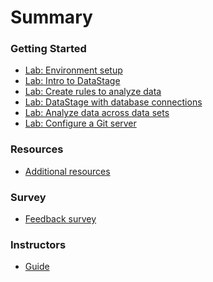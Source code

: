 # Summary

<!-- Rules of SUMMARY.md are here: https://docs.gitbook.com/integrations/github/content-configuration#summary -->
<!-- All headings MUST be THREE hashmarks (###) -->
<!-- Indented bullets (4 spaces) will make the first line be a section -->

### Getting Started

* [Lab: Environment setup](lab-skytap/README.md)
* [Lab: Intro to DataStage](lab-file/README.md)
* [Lab: Create rules to analyze data](lab-igc/README.md)
* [Lab: DataStage with database connections](lab-db2/README.md)
* [Lab: Analyze data across data sets](lab-multi-db2/README.md)
* [Lab: Configure a Git server](lab-git/README.md)

### Resources

* [Additional resources](resources/README.md)

### Survey

* [Feedback survey](https://forms.gle/GubpzaGiz3VQ1fZu6)

### Instructors

* [Guide](admin-guide/README.md)
